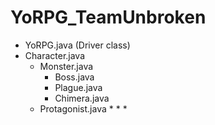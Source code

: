 # YoRPG_TeamUnbroken
* YoRPG.java (Driver class)
* Character.java
  * Monster.java 
    * Boss.java
    * Plague.java
    * Chimera.java
  * Protagonist.java
    * 
    *
    *
